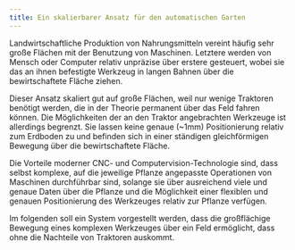 ```yaml
---
title: Ein skalierbarer Ansatz für den automatischen Garten
---
```


Landwirtschaftliche Produktion von Nahrungsmitteln vereint häufig sehr große Flächen mit der Benutzung von Maschinen. Letztere werden von Mensch oder Computer relativ unpräzise über erstere gesteuert, wobei sie das an ihnen befestigte Werkzeug in langen Bahnen über die bewirtschaftete Fläche ziehen.

Dieser Ansatz skaliert gut auf große Flächen, weil nur wenige Traktoren benötigt werden, die in der Theorie permanent über das Feld fahren können. Die Möglichkeiten der an den Traktor angebrachten Werkzeuge ist allerdings begrenzt. Sie lassen keine genaue (~1mm) Positionierung relativ zum Erdboden zu und befinden sich in einer ständigen gleichförmigen Bewegung über die bewirtschaftete Fläche.

Die Vorteile moderner CNC- und Computervision-Technologie sind, dass selbst komplexe, auf die jeweilige Pflanze angepasste Operationen von Maschinen durchführbar sind, solange sie über ausreichend viele und genaue Daten über die Pflanze und die Möglichkeit einer flexiblen und genauen Positionierung des Werkzeuges relativ zur Pflanze verfügen. 

Im folgenden soll ein System vorgestellt werden, dass die großflächige Bewegung eines komplexen Werkzeuges über ein Feld ermöglicht, dass ohne die Nachteile von Traktoren auskommt.  
